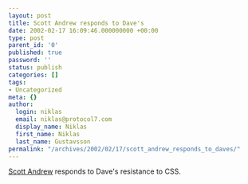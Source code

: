 ```yaml
---
layout: post
title: Scott Andrew responds to Dave's
date: 2002-02-17 16:09:46.000000000 +00:00
type: post
parent_id: '0'
published: true
password: ''
status: publish
categories: []
tags:
- Uncategorized
meta: {}
author:
  login: niklas
  email: niklas@protocol7.com
  display_name: Niklas
  first_name: Niklas
  last_name: Gustavsson
permalink: "/archives/2002/02/17/scott_andrew_responds_to_daves/"
---
```

[Scott Andrew](http://www.scottandrew.com/weblog/000151#more) responds to Dave's resistance to CSS.

